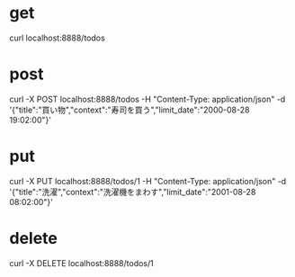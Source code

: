 # get
curl localhost:8888/todos

# post
curl -X POST localhost:8888/todos -H "Content-Type: application/json" -d '{"title":"買い物","context":"寿司を買う","limit_date":"2000-08-28 19:02:00"}'

# put
curl -X PUT localhost:8888/todos/1 -H "Content-Type: application/json" -d '{"title":"洗濯","context":"洗濯機をまわす","limit_date":"2001-08-28 08:02:00"}'

# delete
curl -X DELETE localhost:8888/todos/1